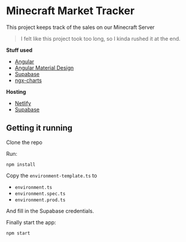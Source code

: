 # Minecraft Market Tracker
This project keeps track of the sales on our Minecraft Server

> I felt like this project took too long, so I kinda rushed it at the end.

**Stuff used**
- [Angular](https://angular.io/)
- [Angular Material Design](https://material.angular.io/)
- [Supabase](https://supabase.com/)
- [ngx-charts](https://swimlane.github.io/ngx-charts/#/ngx-charts/bar-vertical)

**Hosting**
- [Netlify](https://www.netlify.com/)
- [Supabase](https://supabase.com/)

## Getting it running
Clone the repo

Run:
```shell
npm install
```

Copy the `environment-template.ts` to 
- `environment.ts`
- `environment.spec.ts`
- `environment.prod.ts`

And fill in the Supabase credentials.

Finally start the app:
```shell
npm start
```
